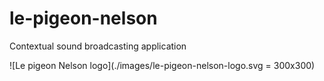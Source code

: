 # le-pigeon-nelson

Contextual sound broadcasting application

![Le pigeon Nelson logo](./images/le-pigeon-nelson-logo.svg = 300x300)
